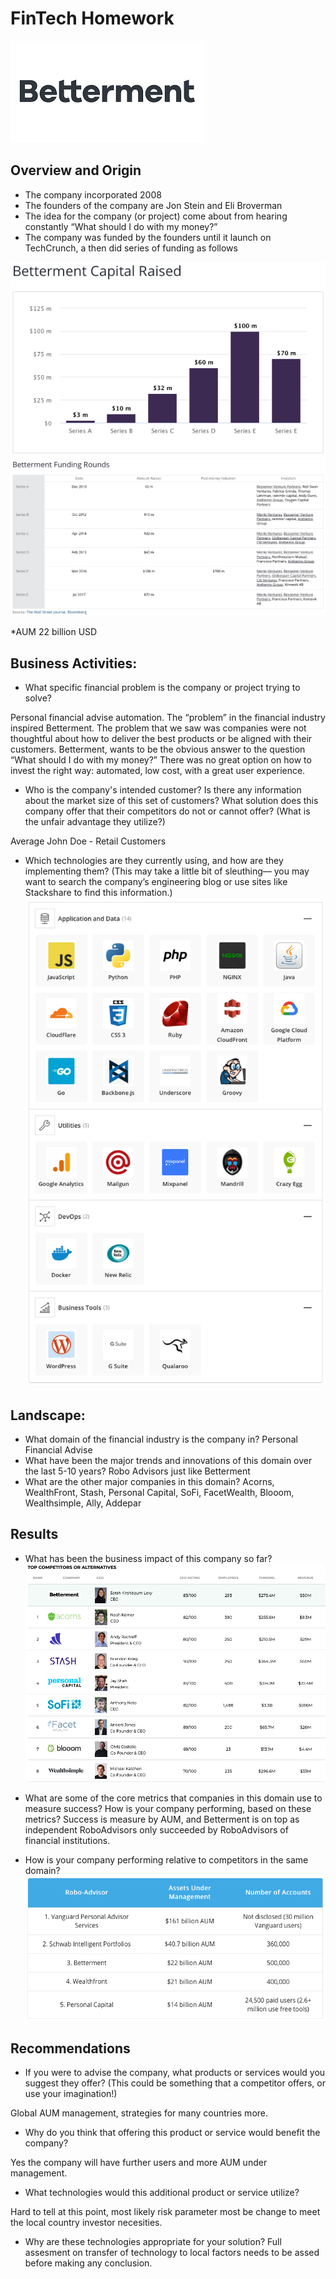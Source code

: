# FinTech Homework
![Betterment](Betterment.png)

## Overview and Origin

* The company incorporated 2008
* The founders of the company are Jon Stein and Eli Broverman
* The idea for the company (or project) come about from hearing constantly “What should I do with my money?”
* The company was funded by the founders until it launch on TechCrunch, a then did series of funding as follows

![Betterment](Capitalraised.png)
![Betterment](Fundingrounds.png)

*AUM 22 billion USD

## Business Activities:

* What specific financial problem is the company or project trying to solve?

Personal financial advise automation. The “problem” in the financial industry inspired Betterment. The problem that we saw was companies were not thoughtful about how to deliver the best products or be aligned with their customers. Betterment, wants to be the obvious answer to the question “What should I do with my money?” There was no great option on how to invest the right way: automated, low cost, with a great user experience. 
 
* Who is the company's intended customer?  Is there any information about the market size of this set of customers?
What solution does this company offer that their competitors do not or cannot offer? (What is the unfair advantage they utilize?)

Average John Doe - Retail Customers

* Which technologies are they currently using, and how are they implementing them? (This may take a little bit of sleuthing–– you may want to search the company’s engineering blog or use sites like Stackshare to find this information.)
![Betterment](TechStack.png)


## Landscape:

* What domain of the financial industry is the company in?
Personal Financial Advise
* What have been the major trends and innovations of this domain over the last 5-10 years?
Robo Advisors just like Betterment
* What are the other major companies in this domain?
Acorns, WealthFront, Stash, Personal Capital, SoFi, FacetWealth, Blooom, Wealthsimple, Ally, Addepar

## Results

* What has been the business impact of this company so far?
![Betterment](competidors.png)

* What are some of the core metrics that companies in this domain use to measure success? How is your company performing, based on these metrics?
Success is measure by AUM, and Betterment is on top as independent RoboAdvisors only succeeded by RoboAdvisors of financial institutions.
* How is your company performing relative to competitors in the same domain?
![Betterment](AUM.png)

## Recommendations

* If you were to advise the company, what products or services would you suggest they offer? (This could be something that a competitor offers, or use your imagination!)

Global AUM management, strategies for many countries more.

* Why do you think that offering this product or service would benefit the company?

Yes the company will have further users and more AUM under management.

* What technologies would this additional product or service utilize?

Hard to tell at this point, most likely risk parameter most be change to meet the local country investor necesities.

* Why are these technologies appropriate for your solution?
Full assesment on transfer of technology to local factors needs to be assed before making any conclusion.





